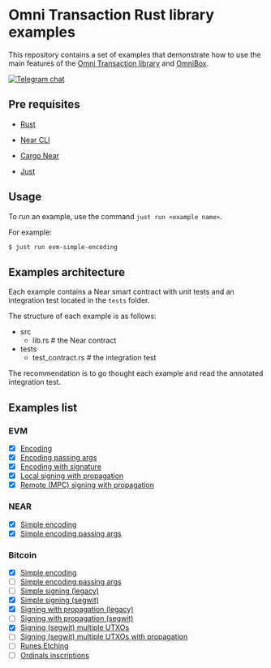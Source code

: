 # Omni Transaction Rust library examples

This repository contains a set of examples that demonstrate how to use the main features of the [Omni Transaction library] and [OmniBox].

[![Telegram chat][telegram-badge]][telegram-url]

[telegram-badge]: https://img.shields.io/endpoint?color=neon&style=for-the-badge&url=https://tg.sumanjay.workers.dev/chain_abstraction
[telegram-url]: https://t.me/chain_abstraction

## Pre requisites

- [Rust](https://www.rust-lang.org/)

- [Near CLI](https://github.com/near/near-cli)

- [Cargo Near](https://github.com/near/cargo-near)

- [Just](https://github.com/casey/just)

## Usage

To run an example, use the command `just run <example name>`.

For example:

```bash
$ just run evm-simple-encoding
```

## Examples architecture

Each example contains a Near smart contract with unit tests and an integration test located in the `tests` folder.

The structure of each example is as follows:

- src
  - lib.rs # the Near contract
- tests
  - test_contract.rs # the integration test

The recommendation is to go thought each example and read the annotated integration test.

## Examples list

### EVM

- [X] [Encoding](./examples/evm-simple-encoding)
- [X] [Encoding passing args](./examples/evm-simple-encoding-passing-args)
- [X] [Encoding with signature](./examples/evm-simple-encoding-with-signature)
- [X] [Local signing with propagation](./examples/evm-local-signing-with-propagation/)
- [X] [Remote (MPC) signing with propagation](./examples/evm-remote-signing-with-propagation/)

### NEAR

- [X] [Simple encoding](./examples/near-simple-encoding)
- [X] [Simple encoding passing args](./examples/near-simple-encoding-passing-args)

### Bitcoin

- [X] [Simple encoding](./examples/bitcoin-simple-encoding)
- [ ] [Simple encoding passing args](./examples/bitcoin-simple-encoding-passing-args)
- [ ] [Simple signing (legacy)](#)
- [X] [Simple signing (segwit)](./examples/bitcoin-signing-segwit/)
- [X] [Signing with propagation (legacy)](./examples/bitcoin-signing-with-propagation-legacy)
- [ ] [Signing with propagation (segwit)](#)
- [X] [Signing (segwit) multiple UTXOs](./examples/bitcoin-signing-segwit-multiple-utxos/)
- [ ] [Signing (segwit) multiple UTXOs with propagation](#)
- [ ] [Runes Etching](#)
- [ ] [Ordinals inscriptions](#)

<!-- References -->
[Omni Transaction library]: https://github.com/near/omni-transaction-rs
[OmniBox]: https://github.com/Omni-rs/omni-box